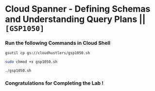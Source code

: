 # Cloud Spanner - Defining Schemas and Understanding Query Plans || `[GSP1050]`

### Run the following Commands in Cloud Shell

```bash
gsutil cp gs://cloudhustlers/gsp1050.sh

sudo chmod +x gsp1050.sh

./gsp1050.sh
```

### Congratulations for Completing the Lab !
